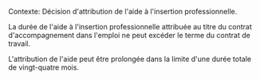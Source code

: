 Contexte: Décision d'attribution de l'aide à l'insertion professionnelle.

La durée de l'aide à l'insertion professionnelle attribuée au titre du contrat d'accompagnement dans l'emploi ne peut excéder le terme du contrat de travail.

L'attribution de l'aide peut être prolongée dans la limite d'une durée totale de vingt-quatre mois.